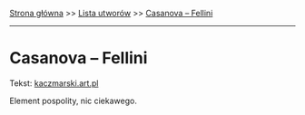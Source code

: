 [Strona główna](../index.md) >> [Lista utworów](../list.md) >> [Casanova – Fellini](89.md)

---

# Casanova – Fellini

Tekst: [kaczmarski.art.pl](https://www.kaczmarski.art.pl/tworczosc/wiersze/casanova-fellini/)

Element pospolity, nic ciekawego.